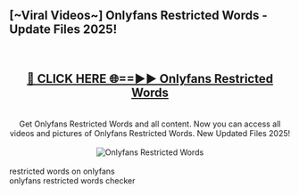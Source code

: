 <h2>[~Viral Videos~] Onlyfans Restricted Words - Update Files 2025!</h2>
<br>
<div align="center">
<h2><a href="https://betterlinks.top/A2PfLJ" rel="nofollow">🔴 CLICK HERE 🌐==►► Onlyfans Restricted Words</a></h2>
<br>
Get Onlyfans Restricted Words and all content. Now you can access all videos and pictures of Onlyfans Restricted Words. New Updated Files 2025!
<br>
<br>
<a href="https://betterlinks.top/A2PfLJ" rel="nofollow" data-target="animated-image.originalLink"><img src="https://i.ibb.co.com/WyWwxjT/player-gif2.gif" alt="Onlyfans Restricted Words" style="max-width: 100%; display: inline-block;" data-target="animated-image.originalImage"></a>
</div>
<br>
restricted words on onlyfans<br>
onlyfans restricted words checker